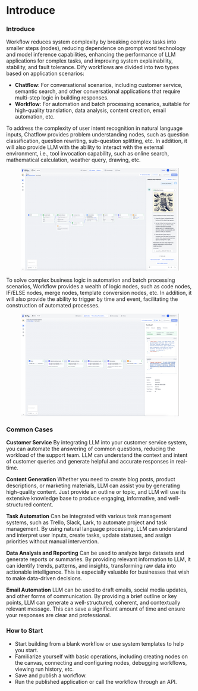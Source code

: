 # Introduce

### Introduce

Workflow reduces system complexity by breaking complex tasks into smaller steps (nodes), reducing dependence on prompt word technology and model inference capabilities, enhancing the performance of LLM applications for complex tasks, and improving system explainability, stability, and fault tolerance. Dify workflows are divided into two types based on application scenarios:

* **Chatflow**: For conversational scenarios, including customer service, semantic search, and other conversational applications that require multi-step logic in building responses.
* **Workflow**: For automation and batch processing scenarios, suitable for high-quality translation, data analysis, content creation, email automation, etc.

To address the complexity of user intent recognition in natural language inputs, Chatflow provides problem understanding nodes, such as question classification, question rewriting, sub-question splitting, etc. In addition, it will also provide LLM with the ability to interact with the external environment, i.e., tool invocation capability, such as online search, mathematical calculation, weather query, drawing, etc.

<figure><img src="../../.gitbook/assets/image (15) (1).png" alt=""><figcaption></figcaption></figure>

To solve complex business logic in automation and batch processing scenarios, Workflow provides a wealth of logic nodes, such as code nodes, IF/ELSE nodes, merge nodes, template conversion nodes, etc. In addition, it will also provide the ability to trigger by time and event, facilitating the construction of automated processes.

<figure><img src="../../.gitbook/assets/image (2) (1) (1).png" alt=""><figcaption></figcaption></figure>

### Common Cases

**Customer Service** By integrating LLM into your customer service system, you can automate the answering of common questions, reducing the workload of the support team. LLM can understand the context and intent of customer queries and generate helpful and accurate responses in real-time.

**Content Generation** Whether you need to create blog posts, product descriptions, or marketing materials, LLM can assist you by generating high-quality content. Just provide an outline or topic, and LLM will use its extensive knowledge base to produce engaging, informative, and well-structured content.

**Task Automation** Can be integrated with various task management systems, such as Trello, Slack, Lark, to automate project and task management. By using natural language processing, LLM can understand and interpret user inputs, create tasks, update statuses, and assign priorities without manual intervention.

**Data Analysis and Reporting** Can be used to analyze large datasets and generate reports or summaries. By providing relevant information to LLM, it can identify trends, patterns, and insights, transforming raw data into actionable intelligence. This is especially valuable for businesses that wish to make data-driven decisions.

**Email Automation** LLM can be used to draft emails, social media updates, and other forms of communication. By providing a brief outline or key points, LLM can generate a well-structured, coherent, and contextually relevant message. This can save a significant amount of time and ensure your responses are clear and professional.

### How to Start

* Start building from a blank workflow or use system templates to help you start.
* Familiarize yourself with basic operations, including creating nodes on the canvas, connecting and configuring nodes, debugging workflows, viewing run history, etc.
* Save and publish a workflow.
* Run the published application or call the workflow through an API.
